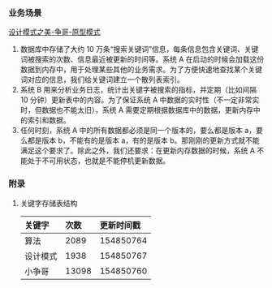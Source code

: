 ### 业务场景

[设计模式之美-争哥-原型模式](https://time.geekbang.org/column/article/200786)

1. 数据库中存储了大约 10 万条“搜索关键词”信息，每条信息包含关键词、关键词被搜索的次数、信息最近被更新的时间等。系统 A 在启动的时候会加载这份数据到内存中，用于处理某些其他的业务需求。为了方便快速地查找某个关键词对应的信息，我们给关键词建立一个散列表索引。
2. 系统 B 用来分析业务日志，统计出关键字被搜索的指标，并定期（比如间隔 10 分钟）更新表中的内容。为了保证系统 A 中数据的实时性（不一定非常实时，但数据也不能太旧），系统 A 需要定期根据数据库中的数据，更新内存中的索引和数据。
3. 任何时刻，系统 A 中的所有数据都必须是同一个版本的，要么都是版本 a，要么都是版本 b，不能有的是版本 a，有的是版本 b。那刚刚的更新方式就不能满足这个要求了。除此之外，我们还要求：在更新内存数据的时候，系统 A 不能处于不可用状态，也就是不能停机更新数据。
### 附录

1. 关键字存储表结构
   
   | 关键字   | 次数  | 更新时间戳 |
   | :------- | :----- | :---------- |
   | 算法    | 2089  | 154850764  |
   | 设计模式 | 1938  | 154850767  |
   | 小争哥   | 13098 | 154850760  |
   
   